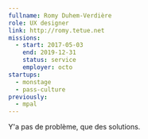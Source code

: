 ```yaml
---
fullname: Romy Duhem-Verdière
role: UX designer
link: http://romy.tetue.net
missions:
  - start: 2017-05-03
    end: 2019-12-31
    status: service
    employer: octo
startups:
  - monstage
  - pass-culture
previously:
  - mpal
---
```


Y'a pas de problème, que des solutions.
